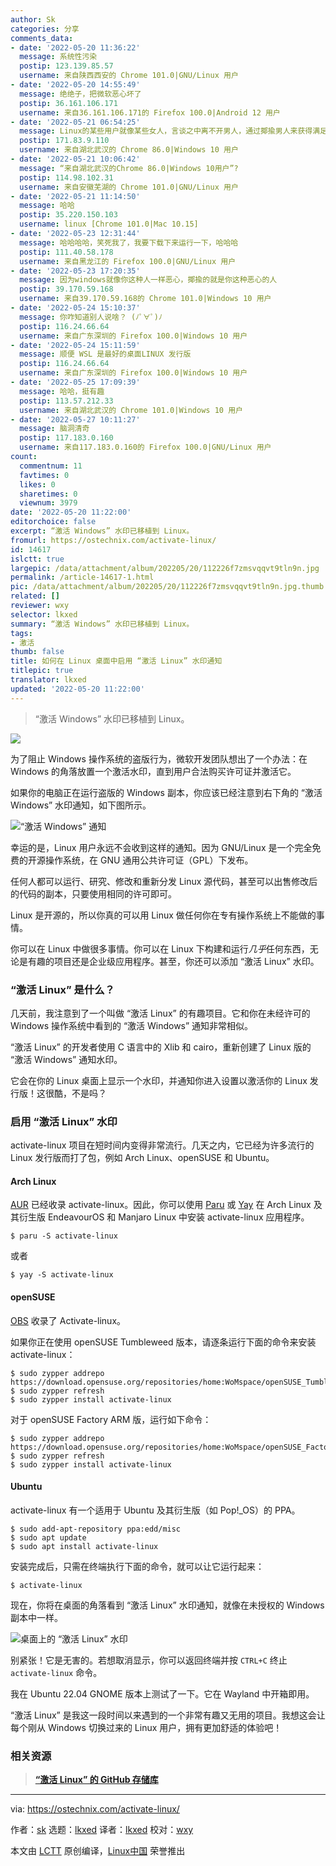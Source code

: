 ```yaml
---
author: Sk
categories: 分享
comments_data:
- date: '2022-05-20 11:36:22'
  message: 系统性污染
  postip: 123.139.85.57
  username: 来自陕西西安的 Chrome 101.0|GNU/Linux 用户
- date: '2022-05-20 14:55:49'
  message: 绝绝子，把微软恶心坏了
  postip: 36.161.106.171
  username: 来自36.161.106.171的 Firefox 100.0|Android 12 用户
- date: '2022-05-21 06:54:25'
  message: Linux的某些用户就像某些女人，言谈之中离不开男人，通过揶揄男人来获得满足感。
  postip: 171.83.9.110
  username: 来自湖北武汉的 Chrome 86.0|Windows 10 用户
- date: '2022-05-21 10:06:42'
  message: “来自湖北武汉的Chrome 86.0|Windows 10用户”?️
  postip: 114.98.102.31
  username: 来自安徽芜湖的 Chrome 101.0|GNU/Linux 用户
- date: '2022-05-21 11:14:50'
  message: 哈哈
  postip: 35.220.150.103
  username: linux [Chrome 101.0|Mac 10.15]
- date: '2022-05-23 12:31:44'
  message: 哈哈哈哈，笑死我了，我要下载下来运行一下，哈哈哈
  postip: 111.40.58.178
  username: 来自黑龙江的 Firefox 100.0|GNU/Linux 用户
- date: '2022-05-23 17:20:35'
  message: 因为windows就像你这种人一样恶心，揶揄的就是你这种恶心的人
  postip: 39.170.59.168
  username: 来自39.170.59.168的 Chrome 101.0|Windows 10 用户
- date: '2022-05-24 15:10:37'
  message: 你咋知道别人说啥？ (ﾉﾟ∀ﾟ)ﾉ
  postip: 116.24.66.64
  username: 来自广东深圳的 Firefox 100.0|Windows 10 用户
- date: '2022-05-24 15:11:59'
  message: 顺便 WSL 是最好的桌面LINUX 发行版
  postip: 116.24.66.64
  username: 来自广东深圳的 Firefox 100.0|Windows 10 用户
- date: '2022-05-25 17:09:39'
  message: 哈哈，挺有趣
  postip: 113.57.212.33
  username: 来自湖北武汉的 Chrome 101.0|Windows 10 用户
- date: '2022-05-27 10:11:27'
  message: 脑洞清奇
  postip: 117.183.0.160
  username: 来自117.183.0.160的 Firefox 100.0|GNU/Linux 用户
count:
  commentnum: 11
  favtimes: 0
  likes: 0
  sharetimes: 0
  viewnum: 3979
date: '2022-05-20 11:22:00'
editorchoice: false
excerpt: “激活 Windows” 水印已移植到 Linux。
fromurl: https://ostechnix.com/activate-linux/
id: 14617
islctt: true
largepic: /data/attachment/album/202205/20/112226f7zmsvqqvt9tln9n.jpg
permalink: /article-14617-1.html
pic: /data/attachment/album/202205/20/112226f7zmsvqqvt9tln9n.jpg.thumb.jpg
related: []
reviewer: wxy
selector: lkxed
summary: “激活 Windows” 水印已移植到 Linux。
tags:
- 激活
thumb: false
title: 如何在 Linux 桌面中启用 “激活 Linux” 水印通知
titlepic: true
translator: lkxed
updated: '2022-05-20 11:22:00'
---
```



> 
> “激活 Windows” 水印已移植到 Linux。
> 
> 
> 


![](/data/attachment/album/202205/20/112226f7zmsvqqvt9tln9n.jpg)


为了阻止 Windows 操作系统的盗版行为，微软开发团队想出了一个办法：在 Windows 的角落放置一个激活水印，直到用户合法购买许可证并激活它。


如果你的电脑正在运行盗版的 Windows 副本，你应该已经注意到右下角的 “激活 Windows” 水印通知，如下图所示。


![“激活 Windows” 通知](/data/attachment/album/202205/20/112229qa1nq5w4q7yezxxg.png)


幸运的是，Linux 用户永远不会收到这样的通知。因为 GNU/Linux 是一个完全免费的开源操作系统，在 GNU 通用公共许可证（GPL）下发布。


任何人都可以运行、研究、修改和重新分发 Linux 源代码，甚至可以出售修改后的代码的副本，只要使用相同的许可即可。


Linux 是开源的，所以你真的可以用 Linux 做任何你在专有操作系统上不能做的事情。


你可以在 Linux 中做很多事情。你可以在 Linux 下构建和运行*几乎*任何东西，无论是有趣的项目还是企业级应用程序。甚至，你还可以添加 “激活 Linux” 水印。


### “激活 Linux” 是什么？


几天前，我注意到了一个叫做 “激活 Linux” 的有趣项目。它和你在未经许可的 Windows 操作系统中看到的 “激活 Windows” 通知非常相似。


“激活 Linux” 的开发者使用 C 语言中的 Xlib 和 cairo，重新创建了 Linux 版的 “激活 Windows” 通知水印。


它会在你的 Linux 桌面上显示一个水印，并通知你进入设置以激活你的 Linux 发行版！这很酷，不是吗？


### 启用 “激活 Linux” 水印


activate-linux 项目在短时间内变得非常流行。几天之内，它已经为许多流行的 Linux 发行版而打了包，例如 Arch Linux、openSUSE 和 Ubuntu。


#### Arch Linux


[AUR](https://aur.archlinux.org/packages/activate-linux-git) 已经收录 activate-linux。因此，你可以使用 [Paru](https://ostechnix.com/how-to-install-paru-aur-helper-in-arch-linux/) 或 [Yay](https://ostechnix.com/yay-found-yet-another-reliable-aur-helper/) 在 Arch Linux 及其衍生版 EndeavourOS 和 Manjaro Linux 中安装 activate-linux 应用程序。



```
$ paru -S activate-linux

```

或者



```
$ yay -S activate-linux

```

#### openSUSE


[OBS](https://software.opensuse.org//download.html?project=home%3AWoMspace&package=activate-linux) 收录了 Activate-linux。


如果你正在使用 openSUSE Tumbleweed 版本，请逐条运行下面的命令来安装 activate-linux：



```
$ sudo zypper addrepo https://download.opensuse.org/repositories/home:WoMspace/openSUSE_Tumbleweed/home:WoMspace.repo
$ sudo zypper refresh
$ sudo zypper install activate-linux

```

对于 openSUSE Factory ARM 版，运行如下命令：



```
$ sudo zypper addrepo https://download.opensuse.org/repositories/home:WoMspace/openSUSE_Factory_ARM/home:WoMspace.repo
$ sudo zypper refresh
$ sudo zypper install activate-linux

```

#### Ubuntu


activate-linux 有一个适用于 Ubuntu 及其衍生版（如 Pop!\_OS）的 PPA。



```
$ sudo add-apt-repository ppa:edd/misc
$ sudo apt update
$ sudo apt install activate-linux

```

安装完成后，只需在终端执行下面的命令，就可以让它运行起来：



```
$ activate-linux

```

现在，你将在桌面的角落看到 “激活 Linux” 水印通知，就像在未授权的 Windows 副本中一样。


![桌面上的 “激活 Linux” 水印](/data/attachment/album/202205/20/112229e4r4w44rtuczutaz.png)


别紧张！它是无害的。若想取消显示，你可以返回终端并按 `CTRL+C` 终止 `activate-linux` 命令。


我在 Ubuntu 22.04 GNOME 版本上测试了一下。它在 Wayland 中开箱即用。


“激活 Linux” 是我这一段时间以来遇到的一个非常有趣又无用的项目。我想这会让每个刚从 Windows 切换过来的 Linux 用户，拥有更加舒适的体验吧！


### 相关资源



> 
> **[“激活 Linux” 的 GitHub 存储库](https://github.com/MrGlockenspiel/activate-linux)**
> 
> 
> 




---


via: <https://ostechnix.com/activate-linux/>


作者：[sk](https://ostechnix.com/author/sk/) 选题：[lkxed](https://github.com/lkxed) 译者：[lkxed](https://github.com/lkxed) 校对：[wxy](https://github.com/wxy)


本文由 [LCTT](https://github.com/LCTT/TranslateProject) 原创编译，[Linux中国](https://linux.cn/) 荣誉推出